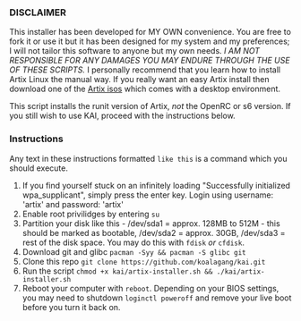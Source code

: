 ### DISCLAIMER

This installer has been developed for MY OWN convenience. You are free to fork it or use it but it has been designed for my system and my preferences; I will not tailor this software to anyone but my own needs. *I AM NOT RESPONSIBLE FOR ANY DAMAGES YOU MAY ENDURE THROUGH THE USE OF THESE SCRIPTS.* I personally recommend that you learn how to install Artix Linux the manual way. If you really want an easy Artix install then download one of the [Artix isos](https://artixlinux.org/download.php) which comes with a desktop environment.

This script installs the runit version of Artix, *not* the OpenRC or s6 version.
If you still wish to use KAI, proceed with the instructions below.

### Instructions
Any text in these instructions formatted `like this` is a command which you should execute.

1. If you find yourself stuck on an infinitely loading "Successfully initialized wpa_supplicant", simply press the enter key. Login using username: 'artix' and password: 'artix'
2. Enable root privilidges by entering `su`
3. Partition your disk like this - /dev/sda1 = approx. 128MB to 512M - this should be marked as bootable, /dev/sda2 = approx. 30GB, /dev/sda3 = rest of the disk space. You may do this with `fdisk` *or* `cfdisk`.
4. Download git and glibc `pacman -Syy && pacman -S glibc git`
5. Clone this repo `git clone https://github.com/koalagang/kai.git`
6. Run the script `chmod +x kai/artix-installer.sh && ./kai/artix-installer.sh`
7. Reboot your computer with `reboot`. Depending on your BIOS settings, you may need to shutdown `loginctl poweroff` and remove your live boot before you turn it back on.

